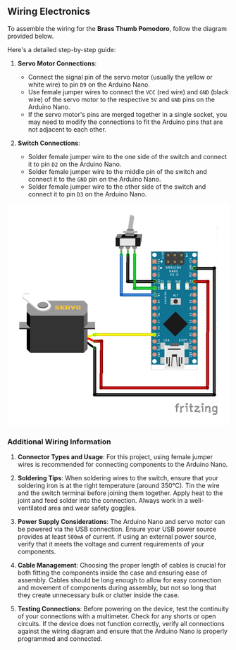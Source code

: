 ## Wiring Electronics

To assemble the wiring for the **Brass Thumb Pomodoro**, follow the diagram provided below. 

Here's a detailed step-by-step guide:

1. **Servo Motor Connections**:
   - Connect the signal pin of the servo motor (usually the yellow or white wire) to pin `D9` on the Arduino Nano.
   - Use female jumper wires to connect the `VCC` (red wire) and `GND` (black wire) of the servo motor to the respective `5V` and `GND` pins on the Arduino Nano. 
   - If the servo motor's pins are merged together in a single socket, you may need to modify the connections to fit the Arduino pins that are not adjacent to each other.

2. **Switch Connections**:
   - Solder female jumper wire to the one side of the switch and connect it to pin `D2` on the Arduino Nano.
   - Solder female jumper wire to the middle pin of the switch and connect it to the `GND` pin on the Arduino Nano.
   - Solder female jumper wire to the other side of the switch and connect it to pin `D3` on the Arduino Nano.

![Brass Thumb Pomodoro Wiring](doc/wiring.png)

### Additional Wiring Information

1. **Connector Types and Usage**: For this project, using female jumper wires is recommended for connecting components to the Arduino Nano.

2. **Soldering Tips**: When soldering wires to the switch, ensure that your soldering iron is at the right temperature (around 350°C). Tin the wire and the switch terminal before joining them together. Apply heat to the joint and feed solder into the connection. Always work in a well-ventilated area and wear safety goggles.

3. **Power Supply Considerations**: The Arduino Nano and servo motor can be powered via the USB connection. Ensure your USB power source provides at least `500mA` of current. If using an external power source, verify that it meets the voltage and current requirements of your components.

4. **Cable Management**: Choosing the proper length of cables is crucial for both fitting the components inside the case and ensuring ease of assembly. Cables should be long enough to allow for easy connection and movement of components during assembly, but not so long that they create unnecessary bulk or clutter inside the case.

5. **Testing Connections**: Before powering on the device, test the continuity of your connections with a multimeter. Check for any shorts or open circuits. If the device does not function correctly, verify all connections against the wiring diagram and ensure that the Arduino Nano is properly programmed and connected.

